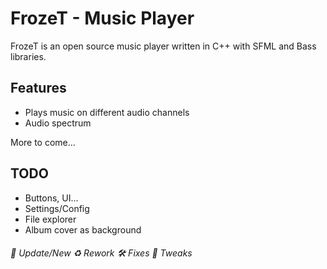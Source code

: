# FrozeT - Music Player

FrozeT is an open source music player written in C++ with SFML and Bass libraries. 

## Features

- Plays music on different audio channels
- Audio spectrum

More to come...

## TODO

- Buttons, UI...
- Settings/Config
- File explorer
- Album cover as background

###### 📝 Update/New   ♻️ Rework   🛠 Fixes   🔧 Tweaks
